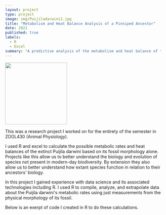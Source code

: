 ```yaml
---
layout: project
type: project
image: img/Puijiladarwini1.jpg
title: "Metabolism and Heat Balance Analysis of a Pinniped Ancestor"
date: 2021
published: true
labels:
  - R
  - Excel
summary: "A predictive analysis of the metabolism and heat balance of the common ancestor of modern-day pinnipeds, the Puijila darwini. "
---
```


<img width="200px" class="rounded float-start pe-4" src="../img/DnD1.jpg">

This was a research project I worked on for the entirety of the semester in ZOOL430 (Animal Physiology). 

I used R and excel to calculate the possible metabolic rates and heat balances of the extinct Puijila darwini based on its fossil morphology alone. Projects like this allow us to better understand the biology and evolution of species not present in modern-day biodiversity. By extension they also allow us to better understand how extant species function in relation to their ancestors' biology. 

In this project I gained experience with data science and its associated technologies including R. I used R to compile, analyze, and extrapolate data about the Puijila darwini's metabolic rates using just measurements from the physical morphology of its fossil.

Below is an exerpt of code I created in R to do these calculations.

<script src="https://gist.github.com/erinlpat/7d9448f0b8b589eb8d430f3b68f16ffd.js"></script>
